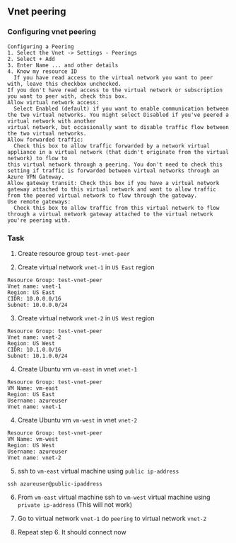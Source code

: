 ## Vnet peering

### Configuring vnet peering
```
Configuring a Peering
1. Select the Vnet -> Settings - Peerings
2. Select + Add
3. Enter Name ... and other details
4. Know my resource ID
  If you have read access to the virtual network you want to peer with, leave this checkbox unchecked.
If you don't have read access to the virtual network or subscription you want to peer with, check this box.
Allow virtual network access:
  Select Enabled (default) if you want to enable communication between the two virtual networks. You might select Disabled if you've peered a virtual network with another
virtual network, but occasionally want to disable traffic flow between the two virtual networks.
Allow forwarded traffic: 
  Check this box to allow traffic forwarded by a network virtual appliance in a virtual network (that didn't originate from the virtual network) to flow to
this virtual network through a peering. You don't need to check this setting if traffic is forwarded between virtual networks through an Azure VPN Gateway.
Allow gateway transit: Check this box if you have a virtual network gateway attached to this virtual network and want to allow traffic from the peered virtual network to flow through the gateway.
Use remote gateways:
  Check this box to allow traffic from this virtual network to flow through a virtual network gateway attached to the virtual network you're peering with.
``` 

### Task
1. Create resource group `test-vnet-peer`

2. Create virtual network `vnet-1` in `US East` region
```
Resource Group: test-vnet-peer
Vnet name: vnet-1
Region: US East
CIDR: 10.0.0.0/16
Subnet: 10.0.0.0/24
```

3. Create virtual network `vnet-2` in `US West` region
```
Resource Group: test-vnet-peer
Vnet name: vnet-2
Region: US West
CIDR: 10.1.0.0/16
Subnet: 10.1.0.0/24
```

4. Create Ubuntu vm `vm-east` in vnet `vnet-1`
```
Resource Group: test-vnet-peer
VM Name: vm-east
Region: US East
Username: azureuser
Vnet name: vnet-1
```
4. Create Ubuntu vm `vm-west` in vnet `vnet-2`
```
Resource Group: test-vnet-peer
VM Name: vm-west
Region: US West
Username: azureuser
Vnet name: vnet-2
```

5. ssh to `vm-east` virtual machine using `public ip-address`
```
ssh azureuser@public-ipaddress
```
6. From `vm-east` virtual machine ssh to `vm-west` virtual machine using `private ip-address`  (This will not work)

7. Go to virtual network `vnet-1` do `peering` to virtual network `vnet-2`

8. Repeat step 6. It should connect now